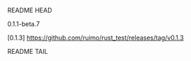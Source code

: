 README HEAD

0.1.1-beta.7

<!-- replace start -->
[0.1.3] https://github.com/ruimo/rust_test/releases/tag/v0.1.3
<!-- replace end -->

README TAIL

